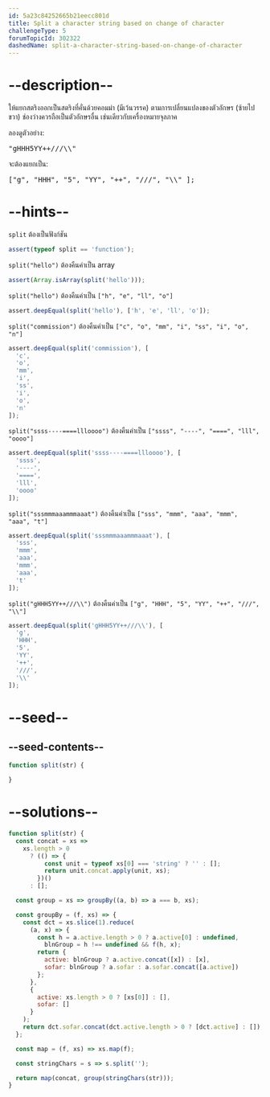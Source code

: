 ```yaml
---
id: 5a23c84252665b21eecc801d
title: Split a character string based on change of character
challengeType: 5
forumTopicId: 302322
dashedName: split-a-character-string-based-on-change-of-character
---
```


# --description--

ให้แยกสตริงออกเป็นสตริงที่คั่นด้วยคอมม่า (มีเว้นวรรค) ตามการเปลี่ยนแปลงของตัวอักษร (ซ้ายไปขวา) ช่องว่างควรถือเป็นตัวอักษรอื่น เช่นเดียวกับเครื่องหมายจุลภาค 

ลองดูตัวอย่าง:

<pre>
"gHHH5YY++///\\"
</pre>

จะต้องแยกเป็น:

<pre>
["g", "HHH", "5", "YY", "++", "///", "\\" ];
</pre>

# --hints--

`split` ต้องเป็นฟังก์ชัน

```js
assert(typeof split == 'function');
```

`split("hello")` ต้องคืนค่าเป็น array

```js
assert(Array.isArray(split('hello')));
```

`split("hello")` ต้องคืนค่าเป็น `["h", "e", "ll", "o"]`

```js
assert.deepEqual(split('hello'), ['h', 'e', 'll', 'o']);
```

`split("commission")` ต้องคืนค่าเป็น `["c", "o", "mm", "i", "ss", "i", "o", "n"]`

```js
assert.deepEqual(split('commission'), [
  'c',
  'o',
  'mm',
  'i',
  'ss',
  'i',
  'o',
  'n'
]);
```

`split("ssss----====llloooo")` ต้องคืนค่าเป็น `["ssss", "----", "====", "lll", "oooo"]`

```js
assert.deepEqual(split('ssss----====llloooo'), [
  'ssss',
  '----',
  '====',
  'lll',
  'oooo'
]);
```

`split("sssmmmaaammmaaat")` ต้องคืนค่าเป็น `["sss", "mmm", "aaa", "mmm", "aaa", "t"]`

```js
assert.deepEqual(split('sssmmmaaammmaaat'), [
  'sss',
  'mmm',
  'aaa',
  'mmm',
  'aaa',
  't'
]);
```

`split("gHHH5YY++///\\")` ต้องคืนค่าเป็น `["g", "HHH", "5", "YY", "++", "///", "\\"]`

```js
assert.deepEqual(split('gHHH5YY++///\\'), [
  'g',
  'HHH',
  '5',
  'YY',
  '++',
  '///',
  '\\'
]);
```

# --seed--

## --seed-contents--

```js
function split(str) {

}
```

# --solutions--

```js
function split(str) {
  const concat = xs =>
    xs.length > 0
      ? (() => {
          const unit = typeof xs[0] === 'string' ? '' : [];
          return unit.concat.apply(unit, xs);
        })()
      : [];

  const group = xs => groupBy((a, b) => a === b, xs);

  const groupBy = (f, xs) => {
    const dct = xs.slice(1).reduce(
      (a, x) => {
        const h = a.active.length > 0 ? a.active[0] : undefined,
          blnGroup = h !== undefined && f(h, x);
        return {
          active: blnGroup ? a.active.concat([x]) : [x],
          sofar: blnGroup ? a.sofar : a.sofar.concat([a.active])
        };
      },
      {
        active: xs.length > 0 ? [xs[0]] : [],
        sofar: []
      }
    );
    return dct.sofar.concat(dct.active.length > 0 ? [dct.active] : []);
  };

  const map = (f, xs) => xs.map(f);

  const stringChars = s => s.split('');

  return map(concat, group(stringChars(str)));
}
```

